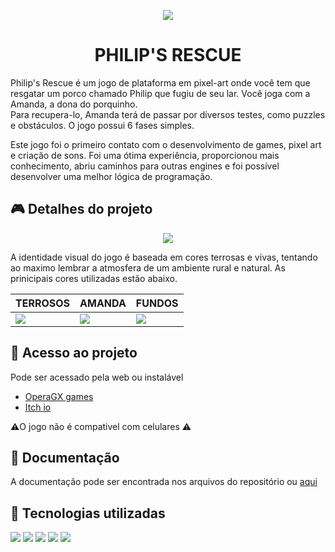 <p align="center"><img src="https://github.com/Triz-z/philip-rescue/assets/132356935/ccdb2131-349b-42d7-beab-3754cf24f8dd"></p>
<h1 align="center">PHILIP'S RESCUE</h1>


<p>Philip's Rescue é um jogo de plataforma em pixel-art onde você tem que resgatar um porco chamado Philip que fugiu de seu lar. Você joga com a Amanda, a dona do porquinho.<br>Para recupera-lo, Amanda terá de passar por diversos testes, como puzzles e obstáculos. O jogo possui 6 fases simples.</p>
<p>Este jogo foi o primeiro contato com o desenvolvimento de games, pixel art e criação de sons. Foi uma ótima experiência, proporcionou mais conhecimento, abriu caminhos para outras engines e foi possível desenvolver uma melhor lógica de programação.  </p> 

<h2>🎮 Detalhes do projeto</h2>
<p align="center"><img src="https://github.com/user-attachments/assets/17f90333-1eb0-42f4-bd90-0218846e7eb5https://github.com/beaxx/philip-rescue/assets/132356935/d91cb5c5-7fc6-4a9d-8470-72c39bed0a96"></p>
<p>A identidade visual do jogo é baseada em cores terrosas e vivas, tentando ao maximo lembrar a atmosfera de um ambiente rural e natural. As prinicipais cores utilizadas estão abaixo. </p>

| TERROSOS  | AMANDA | FUNDOS | 
| ------------- | ------------- |------------- |
| <img src="https://github.com/beaxx/philip-rescue/assets/132356935/9679bbf9-673d-4deb-a524-e3c38f7c2c01">  | <img src="https://github.com/beaxx/philip-rescue/assets/132356935/963554a3-4e3c-4f60-8954-653f09bc8b51">  |  <img src="https://github.com/beaxx/philip-rescue/assets/132356935/8b00746b-7eb8-49f0-80ba-934cd1c3ba87">  |


<h2>📁 Acesso ao projeto</h2>
<p>Pode ser acessado pela web ou instalável</p>
<ul>
  <li><a href="">OperaGX games</a></li>
  <li><a href="">Itch io</a></li>
</ul>
 ⚠️O jogo não é compativel com celulares ⚠️
<h2>📃 Documentação </h2>
A documentação pode ser encontrada nos arquivos do repositório ou <a href="https://github.com/user-attachments/files/17514016/GDD.-.Philip.s.Rescue.pdf">aqui</a>

<h2>🔨 Tecnologias utilizadas</h2>

<P>
<img src="https://img.shields.io/badge/GameMaker-darkgreen">
<img src="https://img.shields.io/badge/Pixilart-darkred">
<img src="https://img.shields.io/badge/Pixel%20Studio-red">
<img src="https://img.shields.io/badge/FL%20Studio-darkorange">
<img src="https://img.shields.io/badge/Audacity-yellow">
</P>
